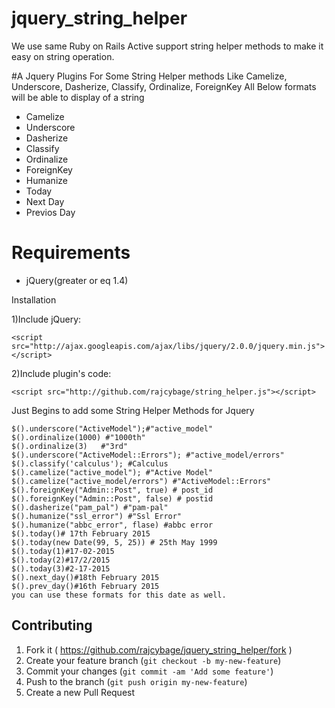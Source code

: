 # jquery_string_helper

We use same Ruby on Rails Active support string helper methods to make it easy on string operation.

#A Jquery Plugins For Some String Helper methods Like Camelize, Underscore, Dasherize, Classify, Ordinalize, ForeignKey
All Below formats will be able to display of a string


<ul>
  <li> Camelize</li>
  <li> Underscore</li> <li>Dasherize</li> <li>Classify</li> <li>Ordinalize</li> <li>ForeignKey</li><li>Humanize</li><li>Today</li><li>Next Day</li><li>Previos Day</li></ul>
  


<h1>Requirements</h1>
<ul>
  <li>jQuery(greater or eq 1.4)</li>
</ul>

Installation


1)Include jQuery:

    <script src="http://ajax.googleapis.com/ajax/libs/jquery/2.0.0/jquery.min.js"></script>


2)Include plugin's code:

    <script src="http://github.com/rajcybage/string_helper.js"></script>


Just Begins to add some String Helper Methods for Jquery


    $().underscore("ActiveModel");#"active_model"  
    $().ordinalize(1000) #"1000th"
    $().ordinalize(3)   #"3rd"
    $().underscore("ActiveModel::Errors"); #"active_model/errors"
    $().classify('calculus'); #Calculus
    $().camelize("active_model"); #"Active Model"
    $().camelize("active_model/errors") #"ActiveModel::Errors"
    $().foreignKey("Admin::Post", true) # post_id
    $().foreignKey("Admin::Post", false) # postid
    $().dasherize("pam_pal") #"pam-pal"
    $().humanize("ssl_error") #"Ssl Error"
    $().humanize("abbc_error", flase) #abbc error
    $().today()# 17th February 2015
    $().today(new Date(99, 5, 25)) # 25th May 1999
    $().today(1)#17-02-2015
    $().today(2)#17/2/2015
    $().today(3)#2-17-2015
    $().next_day()#18th February 2015
    $().prev_day()#16th February 2015
    you can use these formats for this date as well.
   
   
    
## Contributing

1. Fork it ( https://github.com/rajcybage/jquery_string_helper/fork )
2. Create your feature branch (`git checkout -b my-new-feature`)
3. Commit your changes (`git commit -am 'Add some feature'`)
4. Push to the branch (`git push origin my-new-feature`)
5. Create a new Pull Request
    
